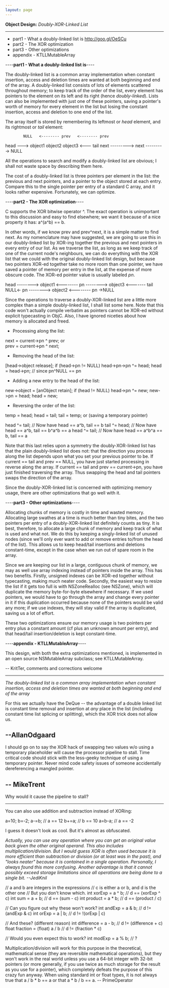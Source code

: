 ```yaml
---
layout: page
---
```


**Object Design:** *Doubly-XOR-Linked List*

----


* part1 - What a doubly-linked list is http://goo.gl/OeSCu
* part2 - The XOR optimization
* part3 - Other optimizations
* appendix - KTLLMutableArray


----**part1 - What a doubly-linked list is**----

The doubly-linked list is a common array implementation when constant insertion, access and deletion times are wanted at both beginning and end of the array. A doubly-linked list consists of lots of elements scattered throughout memory; to keep track of the order of the list, every element has pointers to the element on its left and its right (hence *doubly-linked*). Lists can also be implemented with just one of these pointers, saving a pointer's worth of memory for every element in the list but losing the constant insertion, access and deletion to one end of the list.

The array itself is stored by remembering its leftmost or *head* element, and its rightmost or *tail* element:
    
            NULL   <-------- prev   <-------- prev
 head ---> object1          object2          object3 <--- tail
            next --------->  next --------->  NULL


All the operations to search and modify a doubly-linked list are obvious; I shall not waste space by describing them here.

The cost of a doubly-linked list is three pointers per element in the list: the previous and next pointers, and a pointer to the object stored at each entry. Compare this to the single pointer per entry of a standard C array, and it looks rather expensive. Fortunately, we can optimize.

----**part2 - The XOR optimization**----

C supports the XOR bitwise operator     ^. The exact operation is unimportant to this discussion and easy to find elsewhere; we want it because of a nice property it has:     a^(a^b) == b.

In other words, if we know     prev and     prev^next, it is a simple matter to find     next. As my nomenclature may have suggested, we are going to use this in our doubly-linked list by XOR-ing together the previous and next pointers in every entry of our list. As we traverse the list, as long as we keep track of one of the current node's neighbours, we can do everything with the XOR list that we could with the original doubly-linked list design, but because two pointers XOR-ed together take no more room than one pointer, we have saved a pointer of memory per entry in the list, at the expense of more obscure code. The XOR-ed pointer value is usually labeled *pn*.

    
 head --------> object1 <--------  pn   --------> object3 <------- tail
          NULL<-  pn   --------> object2 <--------  pn   ->NULL


Since the operations to traverse a doubly-XOR-linked list are a little more complex than a simple doubly-linked list, I shall list some here. Note that this code won't actually compile verbatim as pointers cannot be XOR-ed without explicit typecasting in ObjC. Also, I have ignored niceties about how memory is allocated and freed.


* Processing along the list:
    
 next = current->pn ^ prev;
 or     
 prev = current->pn ^ next;


* Removing the head of the list:
    
 [head->object release];
 if (head->pn != NULL)
     head->pn->pn ^= head;
 head = head->pn; // since pn^NULL == pn


* Adding a new entry to the head of the list:
    
 new->object = [anObject retain];
 if (head != NULL)
     head->pn ^= new;
 new->pn = head;
 head = new;


* Reversing the order of the list:
    
 temp = head;
 head = tail;
 tail = temp;
 or (saving a temporary pointer)
    
 head ^= tail;   // Now have head == a^b, tail == b
 tail ^= head;   // Now have head == a^b, tail == b^a^b == a
 head ^= tail;   // Now have head == a^b^a == b, tail == a



Note that this last relies upon a symmetry the doubly-XOR-linked list has that the plain doubly-linked list does not: that the direction you process along the list depends upon what you set your previous pointer to be. If     current == tail and     prev == NULL, you have just started processing in reverse along the array. If     current == tail and     prev == current->pn, you have just finished traversing the array. Thus swapping the head and tail pointers swaps the direction of the array.

Since the doubly-XOR-linked list is concerned with optimizing memory usage, there are other optimizations that go well with it.

----**part3 - Other optimizations**----

Allocating chunks of memory is costly in time and wasted memory. Allocating large swathes at a time is much better than tiny bites, and the two pointers per entry of a doubly-XOR-linked list definitely counts as tiny. It is best, therefore, to allocate a large chunk of memory and keep track of what is used and what not. We do this by keeping a singly-linked list of unused nodes (since we'll only ever want to add or remove entries to/from the head of the list). This allows us to keep head/tail insertions and deletions constant-time, except in the case when we run out of spare room in the array.

Since we are keeping our list in a large, contiguous chunk of memory, we may as well use array indexing instead of pointers inside the array. This has two benefits. Firstly, unsigned indexes can be XOR-ed together without typecasting, making much neater code. Secondly, the easiest way to resize the list if it gets too full is with NSZoneRealloc (see NSZone), which will duplicate the memory byte-for-byte elsewhere if necessary. If we used pointers, we would have to go through the array and change every pointer in it if this duplication occurred because none of the pointers would be valid any more; if we use indexes, they will stay valid if the array is duplicated, saving us a lot of effort.

These two optimizations ensure our memory usage is two pointers per entry plus a constant amount (cf plus an unknown amount per entry), and that head/tail insertion/deletion is kept constant-time.

----**appendix - KTLLMutableArray**----

This design, with both the extra optimizations mentioned, is implemented in an open source NSMutableArray subclass; see KTLLMutableArray.

-- KritTer, comments and corrections welcome

----
*The doubly-linked list is a common array implementation when constant insertion, access and deletion times are wanted at both beginning and end of the array*

For this we actually have the DeQue -- the advantage of a double linked list is constant time removal and insertion at *any* place in the list (including constant time list splicing or splitting), which the XOR trick does not allow us.

--AllanOdgaard
----
I should go on to say the XOR hack of swapping two values w/o using a temporary placeholder will cause the processor pipeline to stall. Time critical code should stick with the less-geeky technique of using a temporary pointer. Never mind code safety issues of someone accidentally dereferencing a mangled pointer.

-- MikeTrent
----
Why would it cause the pipeline to stall?

----
You can also use addition and subtraction instead of XORing:
    
 a=10;
 b=-2;
 a-=b; // a == 12
 b+=a; // b == 10
 a=b-a; // a == -2

I guess it doesn't look as cool. But it's almost as obfuscated.

*Actually, you can use any operation where you can get an original value back given the other original operand. This also includes multiplication/division. But I would guess XOR is often used because it is more efficient than subtraction or division (or at least was in the past), and "looks neater" because it is contained in a single operation. Personally, I always found this more confusing. Another advantage is that it cannot possibly exceed storage limitations since all operations are being done to a single bit. --JediKnil*
    
 // a and b are integers in the expressions
 // c is either a or b, and d is the other one
 // But you don't know which.
 int xorExp = a ^ b; // d == (xorExp ^ c)
 int sum = a + b; // d == (sum - c)
 int product = a * b; // d == (product / c)
 
 // Can you figure out why these won't work?
 int andExp = a & b; // d != (andExp & c)
 int orExp = a | b; // d != !(orExp | c)
 
 // And these? (different reason)
 int difference = a - b; // d != (difference + c)
 float fraction = (float) a / b // d != (fraction * c)
 
 // Would you even expect this to work?
 int modExp = a % b; // ?


Multiplication/division will work for this purpose in the theoretical, mathematical sense (they are reversible mathematical operations), but they won't work in the real world unless you use a 64-bit integer with 32-bit pointers (or more generally, if you use twice as much storage for the result as you use for a pointer), which completely defeats the purpose of this crazy fun anyway. When using standard int or float types, it is not always true that     a / b * b == a or that     a * b / b == a. -- PrimeOperator
